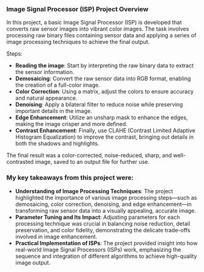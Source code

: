 ### Image Signal Processor (ISP) Project Overview

In this project, a basic Image Signal Processor (ISP) is developed that converts raw sensor images into vibrant color images. The task involves processing raw binary files containing sensor data and applying a series of image processing techniques to achieve the final output.

Steps:
- **Reading the image**: Start by interpreting the raw binary data to extract the sensor information.
- **Demosaicing**: Convert the raw sensor data into RGB format, enabling the creation of a full-color image.
- **Color Correction**: Using a matrix, adjust the colors to ensure accuracy and natural appearance.
- **Denoising**: Apply a bilateral filter to reduce noise while preserving important details in the image.
- **Edge Enhancement**: Utilize an unsharp mask to enhance the edges, making the image crisper and more defined.
- **Contrast Enhancement**: Finally, use CLAHE (Contrast Limited Adaptive Histogram Equalization) to improve the contrast, bringing out details in both the shadows and highlights.

The final result was a color-corrected, noise-reduced, sharp, and well-contrasted image, saved to an output file for further use.

### My key takeaways from this project were:
- **Understanding of Image Processing Techniques**: The project highlighted the importance of various image processing steps—such as demosaicing, color correction, denoising, and edge enhancement—in transforming raw sensor data into a visually appealing, accurate image.
- **Parameter Tuning and Its Impact**: Adjusting parameters for each processing technique was crucial in balancing noise reduction, detail preservation, and color fidelity, demonstrating the delicate trade-offs involved in image enhancement.
- **Practical Implementation of ISPs**: The project provided insight into how real-world Image Signal Processors (ISPs) work, emphasizing the sequence and integration of different algorithms to achieve high-quality image output.
